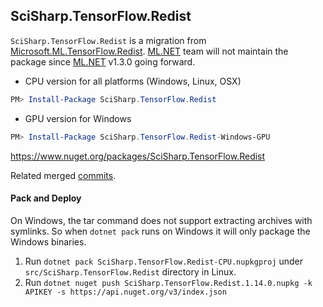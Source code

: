 ## SciSharp.TensorFlow.Redist ##


`SciSharp.TensorFlow.Redist` is  a migration from [Microsoft.ML.TensorFlow.Redist](https://github.com/dotnet/machinelearning/tree/release/1.2/src/Redist/Microsoft.ML.TensorFlow.Redist). [ML.NET](https://github.com/dotnet/machinelearning) team will not maintain the package since [ML.NET](https://www.nuget.org/packages/Microsoft.ML) v1.3.0 going forward.

* CPU version for all platforms (Windows, Linux, OSX)
```powershell
PM> Install-Package SciSharp.TensorFlow.Redist
```

* GPU version for Windows
```powershell
PM> Install-Package SciSharp.TensorFlow.Redist-Windows-GPU
```

https://www.nuget.org/packages/SciSharp.TensorFlow.Redist

Related merged [commits](https://github.com/SciSharp/TensorFlow.NET/commit/854a5ba61ad0e400623821236bd117cc24c6cb77).

####  Pack and Deploy ####

On Windows, the tar command does not support extracting archives with symlinks. So when `dotnet pack` runs on Windows it will only package the Windows binaries.

1. Run `dotnet pack SciSharp.TensorFlow.Redist-CPU.nupkgproj` under `src/SciSharp.TensorFlow.Redist` directory in Linux.
2. Run `dotnet nuget push SciSharp.TensorFlow.Redist.1.14.0.nupkg -k APIKEY -s https://api.nuget.org/v3/index.json`


